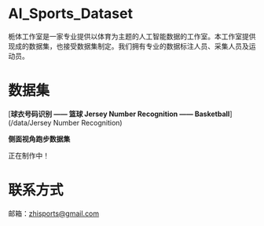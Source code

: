# AI_Sports_Dataset
栀体工作室是一家专业提供以体育为主题的人工智能数据的工作室。本工作室提供现成的数据集，也接受数据集制定。我们拥有专业的数据标注人员、采集人员及运动员。

# 数据集

[**球衣号码识别 —— 篮球 Jersey Number Recognition —— Basketball**](/data/Jersey Number Recognition)


**侧面视角跑步数据集**

正在制作中！


# 联系方式

邮箱：zhisports@gmail.com
